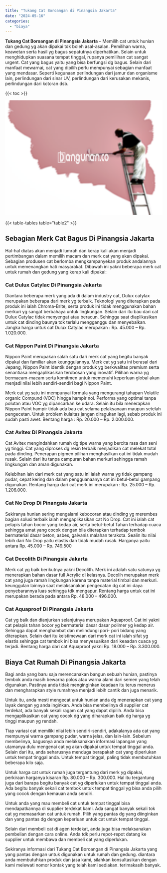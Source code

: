 ```yaml
---
title: "Tukang Cat Boroangan di Pinangsia Jakarta"
date: "2024-05-16"
categories: 
  - "biaya"
---
```


**Tukang Cat Boroangan di Pinangsia Jakarta** – Memilih cat untuk hunian dan gedung yg akan dipakai tdk boleh asal-asalan. Pemilihan warna, keawetan serta hasil yg bagus sepatutnya diperhatikan. Selain untuk menghidupkan suasana tempat tinggal, rupanya pemilihan cat sangat urgent. Cat yang bagus yaitu yang bisa berfungsi dg bagus. Selain dari manfaat mewarnai, cat yang dipilih perlu mempunyai sebagian manfaat yang mendasar. Seperti kegunaan perlindungan dari jamur dan organisme lain, perlindungan dari sinar UV, perlindungan dari kerusakan mekanis, perlindungan dari kotoran dsb.

{{< toc >}}

![Tukang Cat Boroangan di Pinangsia Jakarta](/images/jasa-cat-murah19.png)

{{< table-tables table="table2" >}}

## Sebagian Merk Cat Bagus Di Pinangsia Jakarta

Hal-hal diatas akan menjadi lumrah dan kerap kali akan menjadi pertimbangan dalam memilih macam dan merk cat yang akan dipakai. Sebagian produsen cat berlomba mengkampanyekan produk andalannya untuk memenangkan hati masyarakat. Dibawah ini yakni beberapa merk cat untuk rumah dan gedung yang kerap kali dipakai:

### Cat Dulux Catylac Di Pinangsia Jakarta

Diantara beberapa merk yang ada di dalam industry cat, Dulux catylax merupakan beberapa dari merk yg terbaik. Teknologi yang diterapkan pada produk ini ialah Chroma-Brite, serta produk ini tidak menggunakan bahan merkuri yg sangat berbahaya untuk lingkungan. Selain dari itu bau dari cat Dulux Catylac tidak menyengat atau beracun. Sehingga saat diaplikasikan untuk cat dinding baunya tdk terlalu mengganggu dan menyebalkan. Jangka harga untuk cat Dulux Catylac merupakan : Rp. 45.000 – Rp. 1.020.000.

### Cat Nippon Paint Di Pinangsia Jakarta

Nippon Paint merupakan salah satu dari merk cat yang begitu banyak dipakai dan familiar akan keunggulannya. Merk cat yg satu ini berasal dari Jepang, Nippon Paint identik dengan produk yg berkwalitas premium serta senantiasa mengaplikasikan terobosan yang inovatif. Pilihan warna yg bermacam-macam serta komitmen untuk memenuhi keperluan global akan menjadi nilai lebih sendiri-sendiri bagi Nippon Paint.

Merk cat yg satu ini mempunyai formula yang mengurangi tahapan Volatile organic Compund (VOC) hingga hampir nol. Performa yang optimal tanpa polutan atau VOC yg dipancarkan ke udara. Selain itu bila menerapkan Nippon Paint hampir tidak ada bau cat selama pelaksanaan maupun setelah pengecetan. Untuk problem kulaitas jangan diragukan lagi, sebab produk ini sudah pasti awet. Bentang harga : Rp. 20.000 – Rp. 2.000.000.

### Cat Avitex Di Pinangsia Jakarta

Cat Avitex mengindahkan rumah dg tipe warna yang bercita rasa dan seni yg tinggi. Cat yang diproses dg resin terbaik menjadikan cat melekat total pada dinding. Penerapan pigmen pilihan menghasilkan cat ini tidak mudah rusak. Selain dari itu tanpa campuran bahan merkuri sehingga ramah lingkungan dan aman digunakan.

Kelebihan lain dari merk cat yang satu ini ialah warna yg tidak gampang pudar, cepat kering dan dalam pengguanaanya cat ini betul-betul gampang digunakan. Rentang harga dari cat merk ini merupakan : Rp. 25.000 – Rp. 1.206.000.

### Cat No Drop Di Pinangsia Jakarta

Sekiranya hunian sering mengalami kebocoran atau dinding yg merembes bagian solusi terbaik ialah mengaplikasikan cat No Drop. Cat ini ialah cat pelapis tahan bocor yang kedap air, serta betul-betul Tahan terhadap cuaca sehingga amat yang cocok dengan bila diterapkan terhadap tembok bermaterial dasar beton, asbes, galvanis malahan terakota. Sealin itu nilai lebih dari No Drop yaitu elastis dan tidak mudah rusak. Harganya yaitu antara Rp. 45.000 – Rp. 749.500

### Cat Decolith Di Pinangsia Jakarta

Merk cat yg baik berikutnya yakni Decolith. Merk ini adalah satu satunya yg menerapkan bahan dasar full Acrylic di kelasnya. Decolih merupakan merk cat yang juga ramah lingkungan karena tanpa material timbal dan merkuri. keunggulan lainnya saat melaksanakan pengecatan dg cat ini daya penyebarannya luas sehingga tdk mengapur. Rentang harga untuk cat ini merupakan berada pada antara Rp. 48.000 – 496.000.

### Cat Aquaproof Di Pinangsia Jakarta

Cat yg baik dan dianjurkan selanjutnya merupakan Aquaproof. Cat ini yakni cat pelapis tahan bocor yg bermaterial dasar dasar polimer yg kedap air. Sehingga dapat menghambat dan melindungi pori- pori bidang yang diterapkan. Selain dari itu keistimewaan dari merk cat ini ialah sifat yg elastis sehingga cat tembok ini bisa menyesuaikan dari keaadan cuaca yg terjadi. Bentang harga dari cat Aquaproof yakni Rp. 18.000 – Rp. 3.300.000.

## Biaya Cat Rumah Di Pinangsia Jakarta

Bagi anda yang baru saja merencanakan bangun sebuah hunian, pastinya tembok anda masih bewarna polos atau warna alami dari semen yang telah digunakan. Pastinya anda tidak menginginkan keadaan itu terus menerus dan mengharapkan style rumahnya menjadi lebih cantik dan juga menarik.

Untuk itu, anda mesti mengecat untuk hunian anda dg menerapkan cat yang layak dengan yg anda inginkan. Anda bisa membelinya di supplier cat terdekat, ada banyak sekali ragam cat yang dapat dipilih. Anda bisa mengaplikasikan cat yang cocok dg yang diharapkan baik dg harga yg tinggi maupun yg rendah.

Tiap variasi cat memiliki nilai lebih sendiri-sendiri, adakalanya ada cat yang mempunyai warna gampang pudar, warna jelas, dan lain-lain. Sebelum membelinya, bagusnya anda melaksanakan informasi lapangan yang utamanya dulu mengenai cat yg akan dipakai untuk tempat tinggal anda. Selain dari itu, anda seharusnya menduga berapakah cat yang diperlukan untuk tempat tinggal anda. Untuk tempat tinggal, paling tidak membutuhkan beberapa kilo saja.

Untuk harga cat untuk rumah juga tergantung dari merk yg dipakai, perkiraan harganya kisaran Rp. 80.000 – Rp. 300.000. Hal itu tergantung juga dari barapa begitu banyak cat yg diperlukan untuk tempat tinggal anda. Ada begitu banyak sekali cat tembok untuk tempat tinggal yg bisa anda pilih yang cocok dengan kemauan anda sendiri.

Untuk anda yang mau membeli cat untuk tempat tinggal bisa mendapatkannya di supplier terdekat kami. Ada sangat banyak sekali tok cat yg memasarkan cat untuk rumah. Pilih yang pantas dg yang diinginkan dan yang pantas dg dengan keperluan untuk cat untuk tempat tinggal.

Selain dari membeli cat di agen terdekat, anda juga bisa melaksanakan pembelian dengan cara online. Anda tdk perlu repot-repot datang ke supplier untuk membawa dan membeli cat yang diperlukan.

Sekiranya informasi dari Tukang Cat Boroangan di Pinangsia Jakarta yang yang pantas dengan untuk digunakan untuk rumah dan gedung. diantara anda membutuhkan produk dan jasa kami, silahkan konsultasikan dengan kami melewati nomor kontak yang telah kami sediakan. terimakasih banyak.
